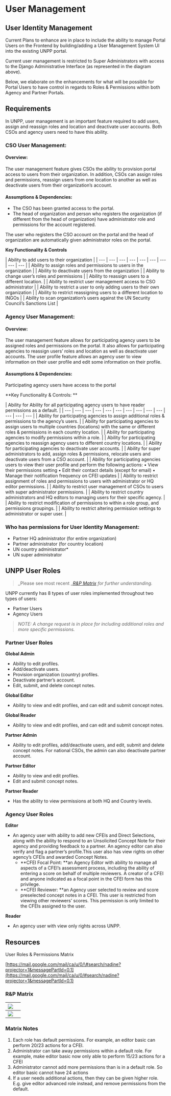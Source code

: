 # User Management

## User Identity Management

Current Plans to enhance are in place to include the ability to manage Portal Users on the Frontend by building/adding a User Management System UI into the existing UNPP portal.

Current user management is restricted to Super Administrators with access to the Django Administrative Interface \(as represented in the diagram above\).

Below, we elaborate on the enhancements for what will be possible for Portal Users to have control in regards to Roles & Permissions within both Agency and Partner Portals.

## Requirements

In UNPP, user management is an important feature required to add users, assign and reassign roles and location and deactivate user accounts. Both CSOs and agency users need to have this ability.

### CSO User Management:

#### Overview:

The user management feature gives CSOs the ability to provision portal access to users from their organization. In addition, CSOs can assign roles and permissions, reassign users from one location to another as well as deactivate users from their organization’s account.

#### Assumptions & Dependencies:

* The CSO has been granted access to the portal.
* The head of organization and person who registers the organization \(if different from the head of organization\) have administrator role and permissions for the account registered.

The user who registers the CSO account on the portal and the head of organization are automatically given administrator roles on the portal.

**Key Functionality & Controls**

| Ability to add users to their organization |
| --- | --- | --- | --- | --- | --- | --- | --- | --- |
| Ability to assign roles and permissions to users in the organization |
| Ability to deactivate users from the organization |
| Ability to change user’s roles and permissions |
| Ability to reassign users to a different location. |
| Ability to restrict user management access to CSO administrator |
| Ability to restrict a user to only adding users to their own organization |
| Ability to restrict reassigning users to a different location to INGOs |
| Ability to scan organization’s users against the UN Security Council’s Sanctions List |

### Agency User Management:

#### Overview:

The user management feature allows for participating agency users to be assigned roles and permissions on the portal. It also allows for participating agencies to reassign users’ roles and location as well as deactivate user accounts. The user profile feature allows an agency user to view information on their user profile and edit some information on their profile.

#### Assumptions & Dependencies:

Participating agency users have access to the portal

**Key Functionality & Controls: **

| Ability for Ability for all participating agency users to have reader permissions as a default. |
| --- | --- | --- | --- | --- | --- | --- | --- | --- | --- | --- | --- | --- |
| Ability for participating agencies to assign additional roles & permissions to the agency’s users. |
| Ability for participating agencies to assign users to multiple countries \(locations\) with the same or different roles & permissions in each country location. |
| Ability for participating agencies to modify permissions within a role. |
| Ability for participating agencies to reassign agency users to different country locations. |
| Ability for participating agencies to deactivate user accounts. |
| Ability for super administrators to add, assign roles & permissions, relocate users and deactivate users from a CSO account. |
|  Ability for participating agencies users to view their user profile and perform the following actions:    • View their permissions setting  • Edit their contact details \(except for email\)  • Manage their notification frequency on CFEI updates |
| Ability to restrict assignment of roles and permissions to users with administrator or HQ editor permissions. |
| Ability to restrict user management of CSOs to users with super administrator permissions. |
| Ability to restrict country administrators and HQ editors to managing users for their specific agency. |
| Ability to restrict modification of permissions to within a role group, and permissions groupings. |
| Ability to restrict altering permission settings to administrator or super user. |

### Who has permissions for User Identity Management:

* Partner HQ administrator \(for entire organization\)
* Partner administrator \(for country location\)
* UN country administrator\*
* UN super administrator

## UNPP User Roles

> _Please see most recent _[_R&P Matrix_](https://docs.google.com/spreadsheets/d/1uvAPFPDQr2gW6-w0Tn5qUoR33z_U1M9bUFrm2W5FtVw/edit?usp=sharing) _for further understanding._

UNPP currently has 8 types of user roles implemented throughout two types of users:

* Partner Users
* Agency Users

> _NOTE: A change request is in place for including additional roles and more specific permissions._



### Partner User Roles

**Global Admin**

* Ability to edit profiles.
* Add/deactivate users. 
* Provision organization \(country\) profiles.
* Deactivate partner’s account.
* Edit, submit, and delete concept notes.

**Global Editor**

* Ability to view and edit profiles, and can edit and submit concept notes.

**Global Reader**

* Ability to view and edit profiles, and can edit and submit concept notes.

**Partner Admin**

* Ability to edit profiles, add/deactivate users, and edit, submit and delete concept notes. For national CSOs, the admin can also deactivate partner account.

**Partner Editor**

* Ability to view and edit profiles.
* Edit and submit concept notes.

**Partner Reader**

* Has the ability to view permissions at both HQ and Country levels.

### Agency User Roles

**Editor**

* An agency user with ability to add new CFEIs and Direct Selections, along with the ability to respond to an Unsolicited Concept Note for their agency and providing feedback  to a partner. An agency editor can also verify and flag a partner’s profile.This user also has  view rights on other agency’s CFEIs and awarded Concept Notes.
  * **CFEI Focal Point: **an Agency Editor with ability to manage all aspects of a CFEI’s assessment process, including the ability of entering a score on behalf of multiple reviewers. A creator of a CFEI and anyone indicated as a focal point in the CFEI form has this privilege.
  * **CFEI Reviewer: **an Agency user  selected to review and score preselected concept notes in a CFEI. This user is restricted from viewing other reviewers’ scores. This permission is only limited to the CFEIs assigned to the user.

**Reader**

* An agency user with view only rights across UNPP.

## Resources

User Roles & Permissions Matrix

[https://mail.google.com/mail/ca/u/0/\#search/nadine?projector=1&messagePartId=0.1](https://mail.google.com/mail/ca/u/0/#search/nadine?projector=1&messagePartId=0.1)

### R&P Matrix

| ![](../../.gitbook/assets/r-and-p-matrix.png) |  |
| --- | --- |
| ![](../../.gitbook/assets/feature-permission%20%281%29.png) |  |

### Matrix Notes

1. Each role has default permissions. For example, an editor basic can perform 20/23 actions for a CFEI.
2. Administrator can take away permissions within a default role. For example, make editor basic now only able to perform 15/23 actions for a CFEI
3. Administrator cannot add more permissions than is in a default role. So editor basic cannot have 24 actions
4. If a user needs additional actions, then they can be given higher role. E.g. give editor advanced role instead, and remove permissions from the default.

